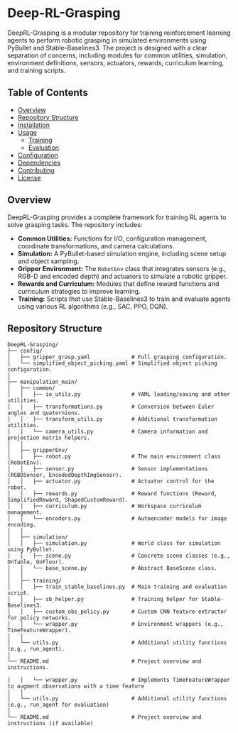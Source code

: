 
# Deep-RL-Grasping

DeepRL-Grasping is a modular repository for training reinforcement learning agents to perform robotic grasping in simulated environments using PyBullet and Stable-Baselines3. The project is designed with a clear separation of concerns, including modules for common utilities, simulation, environment definitions, sensors, actuators, rewards, curriculum learning, and training scripts.

## Table of Contents

- [Overview](#overview)
- [Repository Structure](#repository-structure)
- [Installation](#installation)
- [Usage](#usage)
  - [Training](#training)
  - [Evaluation](#evaluation)
- [Configuration](#configuration)
- [Dependencies](#dependencies)
- [Contributing](#contributing)
- [License](#license)

## Overview

DeepRL-Grasping provides a complete framework for training RL agents to solve grasping tasks. The repository includes:

- **Common Utilities:** Functions for I/O, configuration management, coordinate transformations, and camera calculations.
- **Simulation:** A PyBullet-based simulation engine, including scene setup and object sampling.
- **Gripper Environment:** The `RobotEnv` class that integrates sensors (e.g., RGB-D and encoded depth) and actuators to simulate a robotic gripper.
- **Rewards and Curriculum:** Modules that define reward functions and curriculum strategies to improve learning.
- **Training:** Scripts that use Stable-Baselines3 to train and evaluate agents using various RL algorithms (e.g., SAC, PPO, DQN).

## Repository Structure

```plaintext
DeepRL-Grasping/
├── config/
│   ├── gripper_grasp.yaml             # Full grasping configuration.
│   └── simplified_object_picking.yaml # Simplified object picking configuration.
│
├── manipulation_main/
│   ├── common/  
│   │   ├── io_utils.py                # YAML loading/saving and other utilities.
│   │   ├── transformations.py         # Conversion between Euler angles and quaternions.
│   │   ├── transform_utils.py         # Additional transformation utilities.
│   │   └── camera_utils.py            # Camera information and projection matrix helpers.
│   │  
│   ├── gripperEnv/
│   │   ├── robot.py                   # The main environment class (RobotEnv).
│   │   ├── sensor.py                  # Sensor implementations (RGBDSensor, EncodedDepthImgSensor).
│   │   ├── actuator.py                # Actuator control for the robot.
│   │   ├── rewards.py                 # Reward functions (Reward, SimplifiedReward, ShapedCustomReward).
│   │   ├── curriculum.py              # Workspace curriculum management.
│   │   └── encoders.py                # Autoencoder models for image encoding.
│   │  
│   ├── simulation/
│   │   ├── simulation.py              # World class for simulation using PyBullet.
│   │   ├── scene.py                   # Concrete scene classes (e.g., OnTable, OnFloor).
│   │   └── base_scene.py              # Abstract BaseScene class.
│   │  
│   ├── training/
│   │   ├── train_stable_baselines.py  # Main training and evaluation script.
│   │   ├── sb_helper.py               # Training helper for Stable-Baselines3.
│   │   ├── custom_obs_policy.py       # Custom CNN feature extractor for policy networks.
│   │   └── wrapper.py                 # Environment wrappers (e.g., TimeFeatureWrapper).
│   │  
│   └── utils.py                       # Additional utility functions (e.g., run_agent).
│
└── README.md                          # Project overview and instructions.

│   │   └── wrapper.py                 # Implements TimeFeatureWrapper to augment observations with a time feature  
│   │  
│   └── utils.py                       # Additional utility functions (e.g., run_agent for evaluation)  
│  
└── README.md                          # Project overview and instructions (if available)

```

